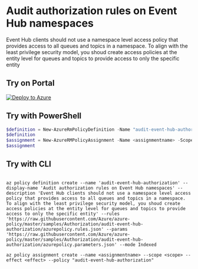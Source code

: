 # Audit authorization rules on Event Hub namespaces

Event Hub clients should not use a namespace level access policy that provides access to all queues and topics in a namespace. To align with the least privilege security model, you shoud create access policies at the entity level for queues and topics to provide access to only the specific entity

## Try on Portal

[![Deploy to Azure](http://azuredeploy.net/deploybutton.png)](https://portal.azure.com/?feature.customportal=false&microsoft_azure_policy=true&microsoft_azure_policy_policyinsights=true&feature.microsoft_azure_security_policy=true&microsoft_azure_marketplace_policy=true#blade/Microsoft_Azure_Policy/CreatePolicyDefinitionBlade/uri/https%3A%2F%2Fraw.githubusercontent.com%2FAzure%2Fazure-policy%2Fmaster%2Fsamples%2FAuthorization%2Faudit-event-hub-authorization%2Fazurepolicy.json)

## Try with PowerShell

````powershell
$definition = New-AzureRmPolicyDefinition -Name "audit-event-hub-authorization" -DisplayName "Audit authorization rules on Event Hub namespaces" -description "Event Hub clients should not use a namespace level access policy that provides access to all queues and topics in a namespace. To align with the least privilege security model, you shoud create access policies at the entity level for queues and topics to provide access to only the specific entity" -Policy 'https://raw.githubusercontent.com/Azure/azure-policy/master/samples/Authorization/audit-event-hub-authorization/azurepolicy.rules.json' -Parameter 'https://raw.githubusercontent.com/Azure/azure-policy/master/samples/Authorization/audit-event-hub-authorization/azurepolicy.parameters.json' -Mode Indexed
$definition
$assignment = New-AzureRMPolicyAssignment -Name <assignmentname> -Scope <scope> -effect <effect> -PolicyDefinition $definition
$assignment 
````

## Try with CLI

````cli

az policy definition create --name 'audit-event-hub-authorization' --display-name 'Audit authorization rules on Event Hub namespaces' --description 'Event Hub clients should not use a namespace level access policy that provides access to all queues and topics in a namespace. To align with the least privilege security model, you shoud create access policies at the entity level for queues and topics to provide access to only the specific entity' --rules 'https://raw.githubusercontent.com/Azure/azure-policy/master/samples/Authorization/audit-event-hub-authorization/azurepolicy.rules.json' --params 'https://raw.githubusercontent.com/Azure/azure-policy/master/samples/Authorization/audit-event-hub-authorization/azurepolicy.parameters.json' --mode Indexed

az policy assignment create --name <assignmentname> --scope <scope> --effect <effect> --policy "audit-event-hub-authorization" 

````
